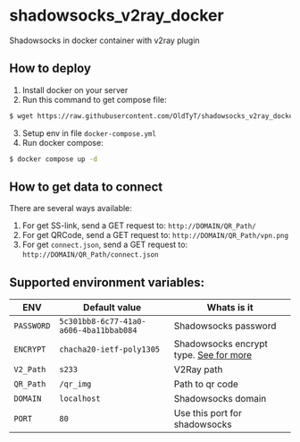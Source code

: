 # shadowsocks_v2ray_docker

Shadowsocks in docker container with v2ray plugin

## How to deploy

1. Install docker on your server
2. Run this command to get compose file:
```bash
$ wget https://raw.githubusercontent.com/OldTyT/shadowsocks_v2ray_docker/master/example/docker-compose.yml 
```
3. Setup env in file `docker-compose.yml`
4. Run docker compose:
```bash
$ docker compose up -d
```

## How to get data to connect

There are several ways available:

1. For get SS-link, send a GET request to: `http://DOMAIN/QR_Path/`
2. For get QRCode, send a GET request to: `http://DOMAIN/QR_Path/vpn.png`
3. For get `connect.json`, send a GET request to: `http://DOMAIN/QR_Path/connect.json`

## Supported environment variables:

|ENV|Default value|Whats is it|
|-|-|-|
|`PASSWORD`|`5c301bb8-6c77-41a0-a606-4ba11bbab084`|Shadowsocks password|
|`ENCRYPT`|`chacha20-ietf-poly1305`|Shadowsocks encrypt type. [See for more](https://www.v2ray.com/en/configuration/protocols/shadowsocks.html)|
|`V2_Path`|`s233`|V2Ray path|
|`QR_Path`|`/qr_img`|Path to qr code|
|`DOMAIN`|`localhost`|Shadowsocks domain|
|`PORT`|`80`|Use this port for shadowsocks|
